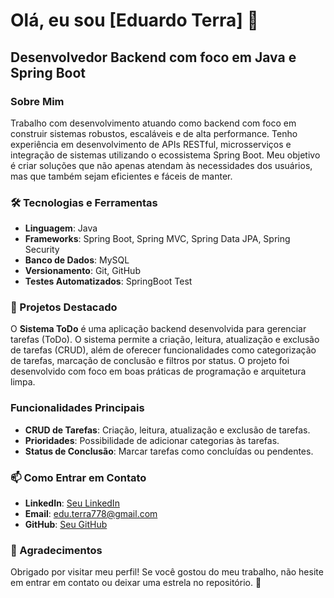 # Olá, eu sou [Eduardo Terra] 👋

## Desenvolvedor Backend com foco em Java e Spring Boot

### Sobre Mim
Trabalho com desenvolvimento atuando como backend com foco em construir sistemas robustos, escaláveis e de alta performance. 
Tenho experiência em desenvolvimento de APIs RESTful, microsserviços e integração de sistemas utilizando o ecossistema Spring Boot. 
Meu objetivo é criar soluções que não apenas atendam às necessidades dos usuários, mas que também sejam eficientes e fáceis de manter.

### 🛠️ Tecnologias e Ferramentas

- **Linguagem**: Java 
- **Frameworks**: Spring Boot, Spring MVC, Spring Data JPA, Spring Security
- **Banco de Dados**: MySQL
- **Versionamento**: Git, GitHub
- **Testes Automatizados**: SpringBoot Test

### 🚀 Projetos Destacado

O **Sistema ToDo** é uma aplicação backend desenvolvida para gerenciar tarefas (ToDo). O sistema permite a criação, leitura, atualização e exclusão de tarefas (CRUD), além de oferecer funcionalidades como categorização de tarefas, 
marcação de conclusão e filtros por status. O projeto foi desenvolvido com foco em boas práticas de programação e arquitetura limpa.

### Funcionalidades Principais
- **CRUD de Tarefas**: Criação, leitura, atualização e exclusão de tarefas.
- **Prioridades**: Possibilidade de adicionar categorias às tarefas.
- **Status de Conclusão**: Marcar tarefas como concluídas ou pendentes.

### 📫 Como Entrar em Contato

- **LinkedIn**: [Seu LinkedIn](www.linkedin.com/in/eduardo-terra-0b34b2123)
- **Email**: edu.terra778@gmail.com
- **GitHub**: [Seu GitHub](https://github.com/insomanic778)

### 🌟 Agradecimentos

Obrigado por visitar meu perfil! Se você gostou do meu trabalho, não hesite em entrar em contato ou deixar uma estrela no repositório. 🚀
